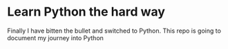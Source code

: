 Learn Python the hard way
============================
Finally I have bitten the bullet and switched to Python.
This repo is going to document my journey into Python

